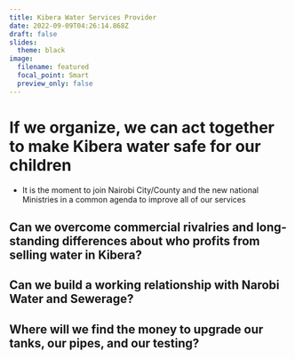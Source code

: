 ```yaml
---
title: Kibera Water Services Provider
date: 2022-09-09T04:26:14.868Z
draft: false
slides:
  theme: black
image:
  filename: featured
  focal_point: Smart
  preview_only: false
---
```

# If we organize, we can act together to make Kibera water safe for our children
- It is the moment to join Nairobi City/County and the new national Ministries in a common agenda to improve all of our services
## Can we overcome commercial rivalries and long-standing differences about who profits from selling water in Kibera? 
## Can we build a working relationship with Narobi Water and Sewerage?
## Where will we find the money to upgrade our tanks, our pipes, and our testing?